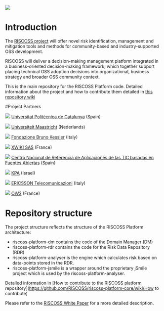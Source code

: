 ![](https://github.com/riscoss/riscoss-platform-core/wiki/images/logo_riscoss_DSP.png)
# Introduction

The [RISCOSS project](http://www.riscoss.eu) will offer novel risk identification, management and mitigation tools and methods for community-based and industry-supported OSS development. 

RISCOSS will deliver a decision-making management platform integrated in a business-oriented decision-making framework, which together support placing technical OSS adoption decisions into organizational, business strategy and broader OSS community context.

This is the main repository for the RISCOSS Platform code. Detailed information about the project and how to contribute them detailed in  [this repository wiki](https://github.com/RISCOSS/riscoss-platform-core/wiki)

#Project Partners

![](https://github.com/riscoss/riscoss-platform-core/wiki/images/partners/upc_logo.jpg) [Universitat Politècnica de Catalunya](http://www.upc.edu/) (Spain) <br>

![](https://github.com/riscoss/riscoss-platform-core/wiki/images/partners/maastricht_logo.jpg) [Universiteit Maastricht](http://www.maastrichtuniversity.nl/) (Nederlands) <br>

![](https://github.com/riscoss/riscoss-platform-core/wiki/images/partners/FBK_logo.jpg) [Fondazione Bruno Kessler](http://www.fbk.eu/) (Italy) <br>

![](https://github.com/riscoss/riscoss-platform-core/wiki/images/partners/xwiki_logo.jpg) [XWIKI SAS](http://www.xwiki.com/en/) (France)  <br>

![](https://github.com/riscoss/riscoss-platform-core/wiki/images/partners/xwiki_logo.jpg) [Centro Nacional de Referencia de Aplicaciones de las TIC basadas en Fuentes Abiertas](http://www.cenatic.es/) (Spain) <br>

 ![](https://github.com/riscoss/riscoss-platform-core/wiki/images/partners/kpa_logo.jpg) [KPA](http://www.kpa-group.com/) (Israel) <br>

 ![](https://github.com/riscoss/riscoss-platform-core/wiki/images/partners/ericsson_logo.jpg) [ERICSSON Telecomunicazioni](http://www.ericsson.com/it) (Italy) <br>

 ![](https://github.com/riscoss/riscoss-platform-core/wiki/images/partners/kpa_logo.jpg) [OW2](http://www.ow2.org/) (France) <br>
 
# Repository structure

The project structure reflects the structure of the RISCOSS Platform architecture:

* riscoss-platform-dm contains the code of the Domain Manager (DM)
* riscoss-platform-rdr contains the code for the Risk Data Repository (RDR)
* riscoss-platform-analyser is the engine which calculates risk based on data-points stored in the RDR.
* riscoss-platform-jsmile is a wrapper around the proprietary jSmile project which is used by the riscoss-platform-analyser.

Detailed information in  [How to contribute to the RISCOSS platform repository](https://github.com/RISCOSS/riscoss-platform-core/wiki/How to contribute) 

Please refer to the [RISCOSS White Paper](http://www.riscoss.eu/bin/download/Discover/Whitepaper/RISCOSS-Whitepaper.pdf) for a more detailed description.


